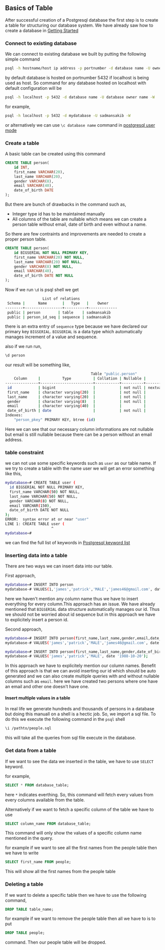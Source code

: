 ## **Basics of Table**

After successful creation of a Postgresql database the first step is to create a table for structuring our database system. We have already saw how to create a database in [Getting Started](getting-started/getting-started.md)

### Connect to existing database

We can connect to existing database we built by putting the following simple command 

```sh
psql -h hostname/host ip address -p portnumber -d database name -U owner name of the database -W
```

by default database is hosted on portnumber 5432 if localhost is being used as host. So command for any database hosted on localhost with default configuration will be

```sh
psql -h localhost -p 5432 -d database name -U database owner name -W
```

for example,

```sh
psql -h localhost -p 5432 -d mydatabase -U sadmansakib -W
```

or alternatively we can use `\c database name` command in [postgresql user mode](/getting-started/getting-started.md)


### Create a table

A basic table can be created using this command

```sql
CREATE TABLE person(
    id INT,
    first_name VARCHAR(20),
    last_name VARCHAR(20),
    gender VARCHAR(8),
    email VARCHAR(40),
    date_of_birth DATE
);
```
But there are bunch of drawbacks in the command such as,

- Integer type id has to be maintained manually
- All columns of the table are nullable which means we can create a person table without email, date of birth and even without a name.

So there are few contraints and improvements are needed to create a proper person table.

```sql
CREATE TABLE person(
    id BIGSERIAL NOT NULL PRIMARY KEY,
    first_name VARCHAR(20) NOT NULL,
    last_name VARCHAR(20) NOT NULL,
    gender VARCHAR(8) NOT NULL,
    email VARCHAR(40),
    date_of_birth DATE NOT NULL
);
```
Now if we run `\d` is psql shell we get

```sh
                 List of relations
 Schema |      Name       |   Type   |    Owner    
--------+-----------------+----------+-------------
 public | person        | table    | sadmansakib
 public | person_id_seq | sequence | sadmansakib
```
there is an extra entry of `sequence` type because we have declared our primary key `BIGSERIAL`. `BIGSERIAL` is a data type which automatically manages increment of a value and sequence.

also if we run run,

```sh
\d person
```
our result will be something like,

```sh
                                       Table "public.person"
    Column     |          Type          | Collation | Nullable |              Default               
---------------+------------------------+-----------+----------+------------------------------------
 id            | bigint                 |           | not null | nextval('person_id_seq'::regclass)
 first_name    | character varying(20)  |           | not null | 
 last_name     | character varying(20)  |           | not null | 
 gender        | character varying(8)   |           | not null | 
 email         | character varying(40)  |           |          | 
 date_of_birth | date                   |           | not null | 
Indexes:
    "person_pkey" PRIMARY KEY, btree (id)
```
Here we can see that our necessary column informations are not nullable but email is still nullable because there can be a person without an email address.

### table constraint

we can not use some specific keywords such as `user` as our table name. If we try to create a table with the name user we will get an error something like this,

```sh
mydatabase=# CREATE TABLE user (
  id BIGSERIAL NOT NULL PRIMARY KEY,
  first_name VARCHAR(50) NOT NULL,
  last_name VARCHAR(50) NOT NULL,
  gender VARCHAR(8) NOT NULL,
  email VARCHAR(150),
  date_of_birth DATE NOT NULL
);
ERROR:  syntax error at or near "user"
LINE 1: CREATE TABLE user (
                     ^
mydatabase=# 
```

we can find the full list of keywords in  [Postgresql keyword list](https://www.postgresql.org/docs/current/sql-keywords-appendix.html)


### Inserting data into a table

There are two ways we can insert data into our table.

First approach,

```sh
mydatabase=# INSERT INTO person
mydatabase-# VALUES(1,'james','patrick','MALE','james46@gmail.com', date '1986-11-12');
```

here we haven't mention any column name thus we have to insert everything for every column.This approach has an issue. We have already mentioned that `BIGSERIAL` data structure automatically manages our id. Thus we should not be worried about id sequence but in this approach we have to explicitely insert a person id.

Second approach,

```sh
mydatabase=# INSERT INTO person(first_name,last_name,gender,email,date_of_birth)
mydatabase-# VALUES('james','patrick','MALE','james46@gmail.com', date '1986-11-12');
```
```sh
mydatabase=# INSERT INTO person(first_name,last_name,gender,date_of_birth)
mydatabase-# VALUES('james','patrick','MALE', date '1988-10-20');
```

In this approach we have to explicitely mention our column names. Benefit of this approach is that we can avoid inserting our id which should be auto generated and we can also create multiple queries with and without nullable columns such as `email`. here we have created two persons where one have an email and other one doesn't have one.

#### Insert multiple values in a table

In real life we generate hundreds and thousands of persons in a database but doing this manuall on a shell is a hectic job. So, we import a sql file. To do this we execute the following command in the `psql` shell

```sh
\i /pathto/people.sql
```
this will take all the queries from sql file execute in the database.

### Get data from a table

If we want to see the data we inserted in the table, we have to use `SELECT` keyword.

for example,

```sql
SELECT * FROM database_table;
```

here `*` indicates everthing. So, this command will fetch every values from every columns available from the table.

Alternatively if we want to fetch a specific column of the table we have to use

```sql
SELECT column_name FROM database_table;
```
This command will only show the values of a specific column name mentioned in the query.

for example if we want to see all the first names from the people table then we have to write

```sql
SELECT first_name FROM people;
```
This will show all the first names from the people table

### Deleting a table

If we want to delete a specific table then we have to use the following command,

```sql
DROP TABLE table_name;
```
for example if we want to remove the people table then all we have to is to put

```sql
DROP TABLE people;
```

command. Then our people table will be dropped.